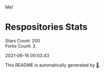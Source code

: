 Me!

# Respositories Stats
Stars Count: 200  
Forks Count: 3

2021-06-16 00:03:43  

This README is automatically generated by [🐰](https://github.com/rnitta/rnitta).
